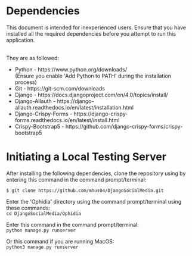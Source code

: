 <h1>Dependencies</h1>
This document is intended for inexperienced users. Ensure that you have installed all the required dependencies before you attempt to run this application.

<br>They are as followed:
<ul>
  <li>Python - https://www.python.org/downloads/</li> (Ensure you enable 'Add Python to PATH' during the installation process)
  <li>Git - https://git-scm.com/downloads</li>
  <li>Django - https://docs.djangoproject.com/en/4.0/topics/install/</li>
  <li>Django-Allauth - https://django-allauth.readthedocs.io/en/latest/installation.html</li>
  <li>Django-Crispy-Forms - https://django-crispy-forms.readthedocs.io/en/latest/install.html</li>
  <li>Crispy-Bootstrap5 - https://github.com/django-crispy-forms/crispy-bootstrap5</li>
</ul>

<h1>Initiating a Local Testing Server</h1>
After installing the following dependencies, clone the repository using by entering this command in the command prompt/terminal:
<br>

```$ git clone https://github.com/mhus04/DjangoSocialMedia.git```

Enter the 'Ophidia' directory using the command prompt/terminal using these commands:
<br>```cd DjangoSocialMedia/Ophidia```


Enter this command in the command prompt/terminal:
<br>```python manage.py runserver```

Or this command if you are running MacOS:
<br>```python3 manage.py runserver```
